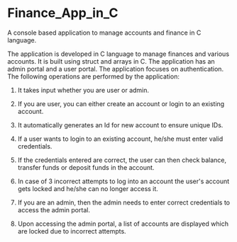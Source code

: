 # Finance_App_in_C
A console based application to manage accounts and finance in C language.

The application is developed in C language to manage finances and various accounts. It is built using struct and arrays in C. The application has an admin portal and a user portal. The application focuses on authentication. The following operations are performed by the application:

1. It takes input whether you are user or admin.

2. If you are user, you can either create an account or login to an existing account.
3. It automatically generates an Id for new account to ensure unique IDs.
4. If a user wants to login to an existing account, he/she must enter valid credentials.
5. If the credentials entered are correct, the user can then check balance, transfer funds or deposit funds in the account.
6. In case of 3 incorrect attempts to log into an account the user's account gets locked and he/she can no longer access it.

7. If you are an admin, then the admin needs to enter correct credentials to access the admin portal. 
8. Upon accessing the admin portal, a list of accounts are displayed which are locked due to incorrect attempts.
